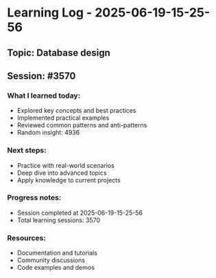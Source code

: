 # Learning Log - 2025-06-19-15-25-56

## Topic: Database design
## Session: #3570

### What I learned today:
- Explored key concepts and best practices
- Implemented practical examples  
- Reviewed common patterns and anti-patterns
- Random insight: 4936

### Next steps:
- Practice with real-world scenarios
- Deep dive into advanced topics
- Apply knowledge to current projects

### Progress notes:
- Session completed at 2025-06-19-15-25-56
- Total learning sessions: 3570

### Resources:
- Documentation and tutorials
- Community discussions
- Code examples and demos
